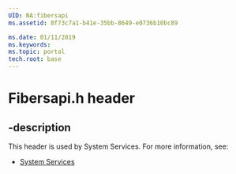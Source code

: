 ```yaml
---
UID: NA:fibersapi
ms.assetid: 8f73c7a1-b41e-35bb-8649-e0736b10bc89

ms.date: 01/11/2019
ms.keywords: 
ms.topic: portal
tech.root: base
---
```


# Fibersapi.h header


## -description


This header is used by System Services. For more information, see:

- [System Services](../_base/index.md)
